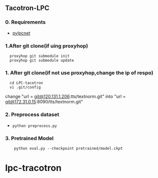 ## Tacotron-LPC

### 0. Requirements 
* [pylpcnet](http://120.131.1.206:8090/tts/pylpcnet)

### 1.After git clone(if uing proxyhop)
```
  proxyhop git submodule init
  proxyhop git submodule update
```
### 1. After git clone(if not use proxyhop,change the ip of respo)
```
  cd LPC-tacotron
  vi .git/config 
```
  change "url = git@120.131.1.206:tts/textnorm.git" into "url = git@172.31.0.15:8090/tts/textnorm.git"

### 2. Preprocess dataset
* `python preprocess.py`

### 3. Pretrained Model
```
    python eval.py --checkpoint pretrained/model.ckpt
```
# lpc-tracotron

